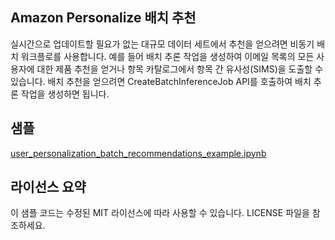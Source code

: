 Amazon Personalize 배치 추천
---

실시간으로 업데이트할 필요가 없는 대규모 데이터 세트에서 추천을 얻으려면 비동기 배치 워크플로를 사용합니다. 예를 들어 배치 추론 작업을 생성하여 이메일 목록의 모든 사용자에 대한 제품 추천을 얻거나 항목 카탈로그에서 항목 간 유사성(SIMS)을 도출할 수 있습니다. 배치 추천을 얻으려면 CreateBatchInferenceJob API를 호출하여 배치 추론 작업을 생성하면 됩니다.

## 샘플

[user_personalization_batch_recommendations_example.ipynb](user_personalization_batch_recommendations_example.ipynb)

## 라이선스 요약

이 샘플 코드는 수정된 MIT 라이선스에 따라 사용할 수 있습니다. LICENSE 파일을 참조하세요.
